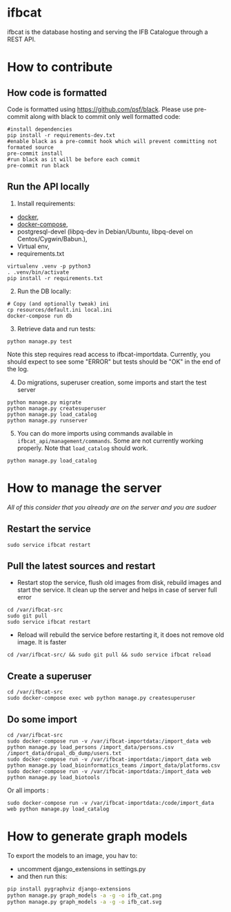 # ifbcat

ifbcat is the database hosting and serving the IFB Catalogue through a REST API.

# How to contribute

## How code is formatted

Code is formatted using https://github.com/psf/black. Please use pre-commit along with black to commit only well formatted code:
```
#install dependencies
pip install -r requirements-dev.txt
#enable black as a pre-commit hook which will prevent committing not formated source
pre-commit install
#run black as it will be before each commit
pre-commit run black
```

## Run the API locally

1. Install requirements:

  * [docker](https://docs.docker.com/get-docker/),
  * [docker-compose](https://docs.docker.com/compose/install/),
  * postgresql-devel (libpq-dev in Debian/Ubuntu, libpq-devel on Centos/Cygwin/Babun.),
  * Virtual env,
  * requirements.txt

```
virtualenv .venv -p python3
. .venv/bin/activate
pip install -r requirements.txt
```

2. Run the DB locally:
```
# Copy (and optionally tweak) ini 
cp resources/default.ini local.ini
docker-compose run db
```

3. Retrieve data and run tests:
```
python manage.py test
```
Note this step requires read access to ifbcat-importdata. Currently, you should expect to see some "ERROR" but tests should be "OK" in the end of the log. 

4. Do migrations, superuser creation, some imports and start the test server
```
python manage.py migrate
python manage.py createsuperuser
python manage.py load_catalog
python manage.py runserver
```

5. You can do more imports using commands available in `ifbcat_api/management/commands`. Some are not currently working properly. Note that `load_catalog` should work.
```
python manage.py load_catalog
```

# How to manage the server

*All of this consider that you already are on the server and you are sudoer*

## Restart the service
```
sudo service ifbcat restart
```

## Pull the latest sources and restart
 * Restart stop the service, flush old images from disk, rebuild images and start the service. It clean up the server and helps in case of server full error 
```
cd /var/ifbcat-src
sudo git pull
sudo service ifbcat restart
```
 * Reload will rebuild the service before restarting it, it does not remove old image. It is faster
```
cd /var/ifbcat-src/ && sudo git pull && sudo service ifbcat reload
```
## Create a superuser
```
cd /var/ifbcat-src
sudo docker-compose exec web python manage.py createsuperuser
```

## Do some import
```
cd /var/ifbcat-src
sudo docker-compose run -v /var/ifbcat-importdata:/import_data web python manage.py load_persons /import_data/persons.csv /import_data/drupal_db_dump/users.txt
sudo docker-compose run -v /var/ifbcat-importdata:/import_data web python manage.py load_bioinformatics_teams /import_data/platforms.csv
sudo docker-compose run -v /var/ifbcat-importdata:/import_data web python manage.py load_biotools
```

Or all imports :
```
sudo docker-compose run -v /var/ifbcat-importdata:/code/import_data web python manage.py load_catalog
```

# How to generate graph models

To export the models to an image, you hav to:
 * uncomment django_extensions in settings.py
 * and then run this:
```bash
pip install pygraphviz django-extensions
python manage.py graph_models -a -g -o ifb_cat.png
python manage.py graph_models -a -g -o ifb_cat.svg
```
